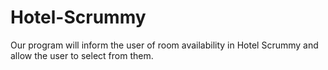 # Hotel-Scrummy
 Our program will inform the user of room availability in Hotel Scrummy and allow the user to select from them.  
